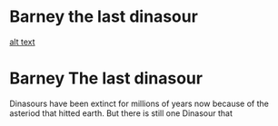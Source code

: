 # Barney the last dinasour 
[alt text](https://static.wikia.nocookie.net/puppet/images/c/cb/Barney_personajes_barney.png/revision/latest?cb=20210622224817)
# Barney The last dinasour
Dinasours have been extinct for millions of years now because of the asteriod that hitted earth. But there is still one Dinasour 
that
